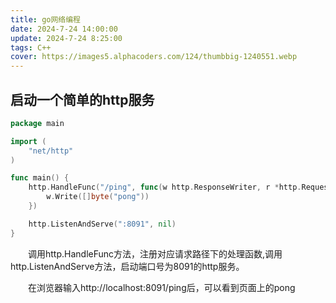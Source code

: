 ```yaml
---
title: go网络编程
date: 2024-7-24 14:00:00
update: 2024-7-24 8:25:00
tags: C++
cover: https://images5.alphacoders.com/124/thumbbig-1240551.webp
---
```


## 启动一个简单的http服务
``` go
package main

import (
	"net/http"
)

func main() {
	http.HandleFunc("/ping", func(w http.ResponseWriter, r *http.Request) {
		w.Write([]byte("pong"))
	})

	http.ListenAndServe(":8091", nil)
}
```

&emsp;&emsp;调用http.HandleFunc方法，注册对应请求路径下的处理函数,调用http.ListenAndServe方法，启动端口号为8091的http服务。

&emsp;&emsp;在浏览器输入http://localhost:8091/ping后，可以看到页面上的pong